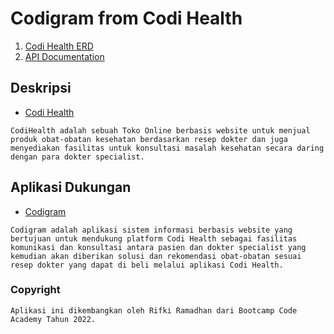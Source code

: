 # Codigram from Codi Health

1. [Codi Health ERD](https://drive.google.com/file/d/1xtUpR-D0lAiq2loQG54Eq2ZOTGmH2aUG/view?usp=sharing)
2. [API Documentation](https://documenter.getpostman.com/view/10749611/UVkpNFWQ)

## Deskripsi

- [Codi Health](https://github.com/rifkiramadhan/codigram-from-codihealth)

```CodiHealth adalah sebuah Toko Online berbasis website untuk menjual produk obat-obatan kesehatan berdasarkan resep dokter dan juga menyediakan fasilitas untuk konsultasi masalah kesehatan secara daring dengan para dokter specialist.```

## Aplikasi Dukungan

- [Codigram](https://codigram.netlify.app)

```Codigram adalah aplikasi sistem informasi berbasis website yang bertujuan untuk mendukung platform Codi Health sebagai fasilitas komunikasi dan konsultasi antara pasien dan dokter specialist yang kemudian akan diberikan solusi dan rekomendasi obat-obatan sesuai resep dokter yang dapat di beli melalui aplikasi Codi Health.```

### Copyright  

```Aplikasi ini dikembangkan oleh Rifki Ramadhan dari Bootcamp Code Academy Tahun 2022.```
